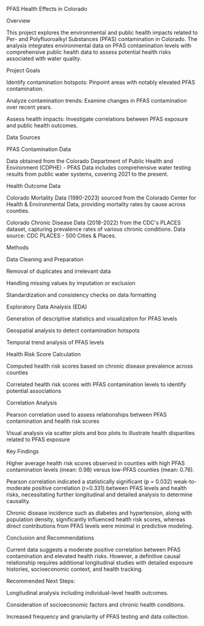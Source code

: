 PFAS Health Effects in Colorado

Overview

This project explores the environmental and public health impacts related to Per- and Polyfluoroalkyl Substances (PFAS) contamination in Colorado. The analysis integrates environmental data on PFAS contamination levels with comprehensive public health data to assess potential health risks associated with water quality.

Project Goals

Identify contamination hotspots: Pinpoint areas with notably elevated PFAS contamination.

Analyze contamination trends: Examine changes in PFAS contamination over recent years.

Assess health impacts: Investigate correlations between PFAS exposure and public health outcomes.

Data Sources

PFAS Contamination Data

Data obtained from the Colorado Department of Public Health and Environment (CDPHE) - PFAS Data includes comprehensive water testing results from public water systems, covering 2021 to the present.

Health Outcome Data

Colorado Mortality Data (1980-2023) sourced from the Colorado Center for Health & Environmental Data, providing mortality rates by cause across counties.

Colorado Chronic Disease Data (2018-2022) from the CDC's PLACES dataset, capturing prevalence rates of various chronic conditions. Data source: CDC PLACES - 500 Cities & Places.

Methods

Data Cleaning and Preparation

Removal of duplicates and irrelevant data

Handling missing values by imputation or exclusion

Standardization and consistency checks on data formatting

Exploratory Data Analysis (EDA)

Generation of descriptive statistics and visualization for PFAS levels

Geospatial analysis to detect contamination hotspots

Temporal trend analysis of PFAS levels

Health Risk Score Calculation

Computed health risk scores based on chronic disease prevalence across counties

Correlated health risk scores with PFAS contamination levels to identify potential associations

Correlation Analysis

Pearson correlation used to assess relationships between PFAS contamination and health risk scores

Visual analysis via scatter plots and box plots to illustrate health disparities related to PFAS exposure

Key Findings

Higher average health risk scores observed in counties with high PFAS contamination levels (mean: 0.98) versus low-PFAS counties (mean: 0.76).

Pearson correlation indicated a statistically significant (p = 0.032) weak-to-moderate positive correlation (r=0.331) between PFAS levels and health risks, necessitating further longitudinal and detailed analysis to determine causality.

Chronic disease incidence such as diabetes and hypertension, along with population density, significantly influenced health risk scores, whereas direct contributions from PFAS levels were minimal in predictive modeling.

Conclusion and Recommendations

Current data suggests a moderate positive correlation between PFAS contamination and elevated health risks. However, a definitive causal relationship requires additional longitudinal studies with detailed exposure histories, socioeconomic context, and health tracking.

Recommended Next Steps:

Longitudinal analysis including individual-level health outcomes.

Consideration of socioeconomic factors and chronic health conditions.

Increased frequency and granularity of PFAS testing and data collection.
